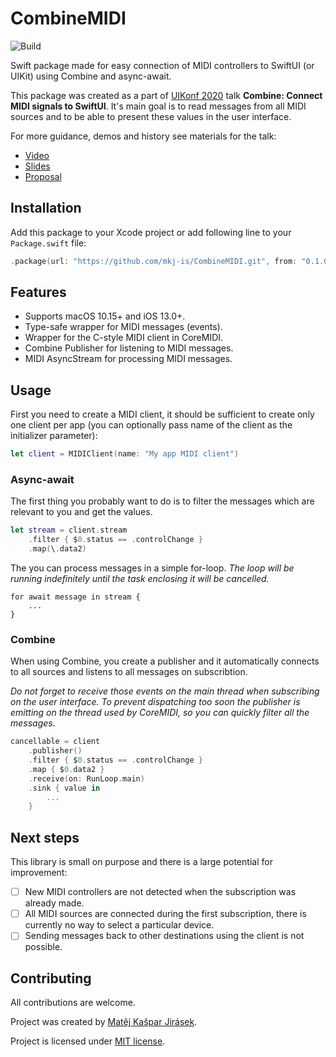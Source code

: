 # CombineMIDI

![Build](https://github.com/mkj-is/CombineMIDI/workflows/Build/badge.svg)

Swift package made for easy connection of MIDI controllers to SwiftUI
(or UIKit) using Combine and async-await.

This package was created as a part of [UIKonf 2020](https://uikonf.com)
talk **Combine: Connect MIDI signals to SwiftUI**.
It's main goal is to read messages from all MIDI sources
and to be able to present these values in the user interface.

For more guidance, demos and history see materials for the talk:

- [Video](https://youtu.be/2jTtqoYwQF0)
- [Slides](https://speakerdeck.com/mkj/combine-connect-midi-signals-to-swiftui)
- [Proposal](Proposal.md)

## Installation

Add this package to your Xcode project or add following line
to your `Package.swift` file:

```swift
.package(url: "https://github.com/mkj-is/CombineMIDI.git", from: "0.1.0")
```

## Features

- Supports macOS 10.15+ and iOS 13.0+.
- Type-safe wrapper for MIDI messages (events).
- Wrapper for the C-style MIDI client in CoreMIDI.
- Combine Publisher for listening to MIDI messages.
- MIDI AsyncStream for processing MIDI messages.

## Usage

First you need to create a MIDI client, it should be sufficient to create
only one client per app
(you can optionally pass name of the client as the initializer parameter):

```swift
let client = MIDIClient(name: "My app MIDI client")
```

### Async-await

The first thing you probably want to do is to filter the messages
which are relevant to you and get the values.

```swift
let stream = client.stream
    .filter { $0.status == .controlChange }
    .map(\.data2)
```

The you can process messages in a simple for-loop.
*The loop will be running indefinitely until the task
enclosing it will be cancelled.*

```
for await message in stream {
    ...
}
```

### Combine

When using Combine, you create a publisher and it automatically connects
to all sources and listens to all messages on subscribtion.

*Do not forget to receive those events on the main thread when subscribing
on the user interface. To prevent dispatching too soon the publisher is
emitting on the thread used by CoreMIDI, so you can quickly filter all
the messages.*

```swift
cancellable = client
    .publisher()
    .filter { $0.status == .controlChange }
    .map { $0.data2 }
    .receive(on: RunLoop.main)
    .sink { value in
        ...
    }
```

## Next steps

This library is small on purpose and there is a large potential for improvement:

- [ ] New MIDI controllers are not detected when the subscription was already made.
- [ ] All MIDI sources are connected during the first subscription,
      there is currently no way to select a particular device.
- [ ] Sending messages back to other destinations using the client is not possible.

## Contributing

All contributions are welcome.

Project was created by [Matěj Kašpar Jirásek](https://twitter.com/mkj_is).

Project is licensed under [MIT license](LICENSE).
